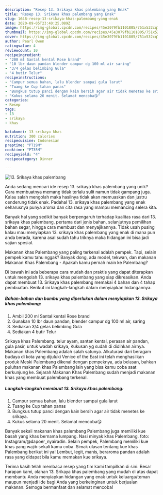 ```yaml
---
description: "Resep 13. Srikaya khas palembang yang Enak"
title: "Resep 13. Srikaya khas palembang yang Enak"
slug: 1648-resep-13-srikaya-khas-palembang-yang-enak
date: 2020-09-05T23:40:25.089Z
image: https://img-global.cpcdn.com/recipes/45e3079fb1101805/751x532cq70/13-srikaya-khas-palembang-foto-resep-utama.jpg
thumbnail: https://img-global.cpcdn.com/recipes/45e3079fb1101805/751x532cq70/13-srikaya-khas-palembang-foto-resep-utama.jpg
cover: https://img-global.cpcdn.com/recipes/45e3079fb1101805/751x532cq70/13-srikaya-khas-palembang-foto-resep-utama.jpg
author: Pearl Owen
ratingvalue: 4
reviewcount: 10
recipeingredient:
- "200 ml Santal kental Rose brand"
- "10 lbr daun pandan blender campur dg 100 ml air saring"
- "3/4 gelas belimbing Gula"
- "4 butir Telur"
recipeinstructions:
- "Campur semua bahan, lalu blender sampai gula larut"
- "Tuang ke Cup tahan panas"
- "Bungkus tutup panci dengan kain bersih agar air tidak menetes ke srikaya."
- "Kukus selama 20 menit. Selamat mencoba😘"
categories:
- Resep
tags:
- 13
- srikaya
- khas

katakunci: 13 srikaya khas 
nutrition: 300 calories
recipecuisine: Indonesian
preptime: "PT19M"
cooktime: "PT35M"
recipeyield: "4"
recipecategory: Dinner

---
```



![13. Srikaya khas palembang](https://img-global.cpcdn.com/recipes/45e3079fb1101805/751x532cq70/13-srikaya-khas-palembang-foto-resep-utama.jpg)

Anda sedang mencari ide resep 13. srikaya khas palembang yang unik? Cara membuatnya memang tidak terlalu sulit namun tidak gampang juga. Kalau salah mengolah maka hasilnya tidak akan memuaskan dan justru cenderung tidak enak. Padahal 13. srikaya khas palembang yang enak seharusnya punya aroma dan cita rasa yang mampu memancing selera kita.

Banyak hal yang sedikit banyak berpengaruh terhadap kualitas rasa dari 13. srikaya khas palembang, pertama dari jenis bahan, selanjutnya pemilihan bahan segar, hingga cara membuat dan menyajikannya. Tidak usah pusing kalau mau menyiapkan 13. srikaya khas palembang yang enak di mana pun anda berada, karena asal sudah tahu triknya maka hidangan ini bisa jadi sajian spesial.

Makanan khas Palembang yang paling terkenal adalah pempek. Tapi, selain pempek kamu tahu nggak? Banyak dong, ada model, tekwan, dan makanan Makanan Khas Palembang - Apakah kamu pernah main ke Palembang?


Di bawah ini ada beberapa cara mudah dan praktis yang dapat diterapkan untuk mengolah 13. srikaya khas palembang yang siap dikreasikan. Anda dapat membuat 13. Srikaya khas palembang memakai 4 bahan dan 4 tahap pembuatan. Berikut ini langkah-langkah dalam menyiapkan hidangannya.

<!--inarticleads1-->

##### Bahan-bahan dan bumbu yang diperlukan dalam menyiapkan 13. Srikaya khas palembang:

1. Ambil 200 ml Santal kental Rose brand
1. Gunakan 10 lbr daun pandan, blender campur dg 100 ml air, saring
1. Sediakan 3/4 gelas belimbing Gula
1. Sediakan 4 butir Telur


Srikaya khas Palembang. telur ayam, santan kental, perasan air pandan, gula pasir, untuk wadah srikaya, Kukusan yg sudah di didihkan airnya. Makanan khas Palembang adalah salah satunya. Alkuturasi dari beragam budaya di kota yang dijuluki Venice of the East ini telah menghasilkan produk Meski Palembang dikenal dengan pempeknya, ada belasan, bahkan puluhan makanan khas Palembang lain yang bisa kamu coba saat berkunjung ke. Sejarah Makanan Khas Palembang sudah menjadi makanan khas yang membuat palembang terkenal. 

<!--inarticleads2-->

##### Langkah-langkah membuat 13. Srikaya khas palembang:

1. Campur semua bahan, lalu blender sampai gula larut
1. Tuang ke Cup tahan panas
1. Bungkus tutup panci dengan kain bersih agar air tidak menetes ke srikaya.
1. Kukus selama 20 menit. Selamat mencoba😘


Banyak sekali makanan khas palembang Palembang juga memiliki kue basah yang khas bernama lumpang. Nasi minyak khas Palembang. foto: Instagram/@dapoer_nyairadin. Selain pempek, Palembang memiliki kue khas yang wajib sekali kamu coba. Simak ulasan tentang kue khas Palembang berikut ini ya! Lembut, legit, manis, beraroma pandan adalah rasa yang didapat bila kamu memakan kue srikaya. 

Terima kasih telah membaca resep yang tim kami tampilkan di sini. Besar harapan kami, olahan 13. Srikaya khas palembang yang mudah di atas dapat membantu Anda menyiapkan hidangan yang enak untuk keluarga/teman maupun menjadi ide bagi Anda yang berkeinginan untuk berjualan makanan. Semoga bermanfaat dan selamat mencoba!
